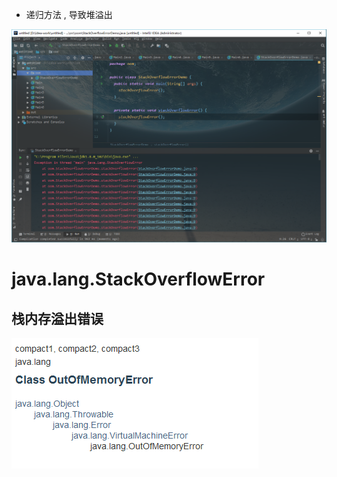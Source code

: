 - 递归方法 , 导致堆溢出

![1572870683047](assets/1572870683047.png)

# java.lang.StackOverflowError

## 栈内存溢出错误

![1572871049518](assets/1572871049518.png)

